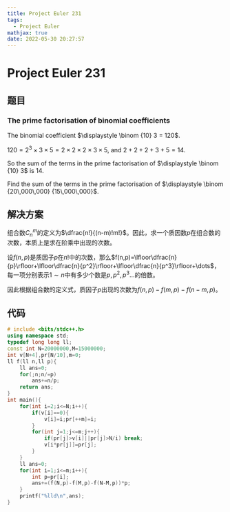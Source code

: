 ```yaml
---
title: Project Euler 231
tags:
  - Project Euler
mathjax: true
date: 2022-05-30 20:27:57
---
```


<escape><!-- more --></escape>

# Project Euler 231

## 题目

### The prime factorisation of binomial coefficients

The binomial coefficient $\displaystyle \binom {10} 3 = 120$.

$120 = 2^3 \times 3 \times 5 = 2 \times 2 \times 2 \times 3 \times 5$, and $2 + 2 + 2 + 3 + 5 = 14$.

So the sum of the terms in the prime factorisation of $\displaystyle \binom {10} 3$ is $14$.

Find the sum of the terms in the prime factorisation of $\displaystyle \binom {20\,000\,000} {15\,000\,000}$.

## 解决方案

组合数$C_n^m$的定义为$\dfrac{n!}{(n-m)!m!}$。因此，求一个质因数$p$在组合数的次数，本质上是求在阶乘中出现的次数。

设$f(n, p)$是质因子$p$在$n!$中的次数，那么$f(n,p)=\lfloor\dfrac{n}{p}\rfloor+\lfloor\dfrac{n}{p^2}\rfloor+\lfloor\dfrac{n}{p^3}\rfloor+\dots$，每一项分别表示$1\sim n$中有多少个数是$p,p^2,p^3\dots$的倍数。

因此根据组合数的定义式，质因子$p$出现的次数为$f(n,p)-f(m,p)-f(n-m,p)$。

## 代码

```C++
# include <bits/stdc++.h>
using namespace std;
typedef long long ll;
const int N=20000000,M=15000000;
int v[N+4],pr[N/10],m=0;
ll f(ll n,ll p){
    ll ans=0;
    for(;n;n/=p)
        ans+=n/p;
    return ans;
}
int main(){
    for(int i=2;i<=N;i++){
        if(v[i]==0){
            v[i]=i;pr[++m]=i;
        }
        for(int j=1;j<=m;j++){
            if(pr[j]>v[i]||pr[j]>N/i) break;
            v[i*pr[j]]=pr[j];
        }
    }
    ll ans=0;
    for(int i=1;i<=m;i++){
        int p=pr[i];
        ans+=(f(N,p)-f(M,p)-f(N-M,p))*p;
    }
    printf("%lld\n",ans);
}

```
